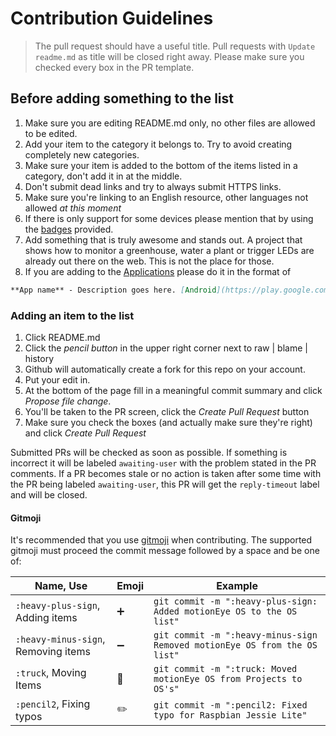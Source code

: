 # Contribution Guidelines

> The pull request should have a useful title. Pull requests with `Update readme.md` as title will be closed right away. Please make sure you checked every box in the PR template.

## Before adding something to the list

1. Make sure you are editing README.md only, no other files are allowed to be edited.
2. Add your item to the category it belongs to. Try to avoid creating completely new categories.
3. Make sure your item is added to the bottom of the items listed in a category, don't add it in at the middle.
4. Don't submit dead links and try to always submit HTTPS links.
5. Make sure you're linking to an English resource, other languages not allowed *at this moment*
6. If there is only support for some devices please mention that by using the [badges](/media/badges) provided.
7. Add something that is truly awesome and stands out. A project that shows how to monitor a greenhouse, water a plant or trigger LEDs are already out there on the web. This is not the place for those.
8. If you are adding to the [Applications](https://github.com/thibmaek/awesome-raspberry-pi#useful-apps) please do it in the format of

```markdown
**App name** - Description goes here. [Android](https://play.google.com/...), [iOS](https://itunes.apple.com/...)
```

### Adding an item to the list

1. Click README.md
2. Click the *pencil button* in the upper right corner next to raw | blame | history
3. Github will automatically create a fork for this repo on your account.
4. Put your edit in.
5. At the bottom of the page fill in a meaningful commit summary and click *Propose file change*.
6. You'll be taken to the PR screen, click the *Create Pull Request* button
7. Make sure you check the boxes (and actually make sure they're right) and click *Create Pull Request*

Submitted PRs will be checked as soon as possible. If something is incorrect it will be labeled `awaiting-user` with the problem stated in the PR comments. If a PR becomes stale or no action is taken after some time with the PR being labeled `awaiting-user`, this PR will get the `reply-timeout` label and will be closed.

#### Gitmoji

It's recommended that you use [gitmoji](https://gitmoji.carloscuesta.me/) when contributing. The supported gitmoji must proceed the commit message followed by a space and be one of:

|Name, Use|Emoji|Example
|---|---|---
|`:heavy-plus-sign`, Adding items|➕|`git commit -m ":heavy-plus-sign: Added motionEye OS to the OS list"`
|`:heavy-minus-sign`, Removing items|➖| `git commit -m ":heavy-minus-sign Removed motionEye OS from the OS list"`
|`:truck`, Moving Items|🚚| `git commit -m ":truck: Moved motionEye OS from Projects to OS's"`
|`:pencil2`, Fixing typos|✏️| `git commit -m ":pencil2: Fixed typo for Raspbian Jessie Lite"`
